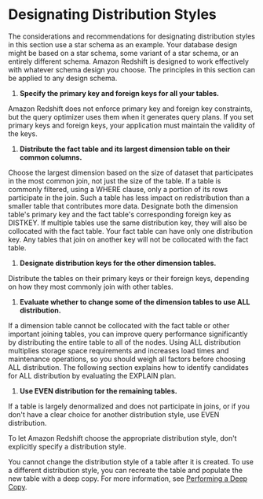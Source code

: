 # Designating Distribution Styles<a name="t_designating_distribution_styles"></a>

 The considerations and recommendations for designating distribution styles in this section use a star schema as an example\. Your database design might be based on a star schema, some variant of a star schema, or an entirely different schema\. Amazon Redshift is designed to work effectively with whatever schema design you choose\. The principles in this section can be applied to any design schema\. 

1.  **Specify the primary key and foreign keys for all your tables\.** 

   Amazon Redshift does not enforce primary key and foreign key constraints, but the query optimizer uses them when it generates query plans\. If you set primary keys and foreign keys, your application must maintain the validity of the keys\. 

1.  **Distribute the fact table and its largest dimension table on their common columns\.** 

   Choose the largest dimension based on the size of dataset that participates in the most common join, not just the size of the table\. If a table is commonly filtered, using a WHERE clause, only a portion of its rows participate in the join\. Such a table has less impact on redistribution than a smaller table that contributes more data\. Designate both the dimension table's primary key and the fact table's corresponding foreign key as DISTKEY\. If multiple tables use the same distribution key, they will also be collocated with the fact table\. Your fact table can have only one distribution key\. Any tables that join on another key will not be collocated with the fact table\. 

1.  **Designate distribution keys for the other dimension tables\.** 

   Distribute the tables on their primary keys or their foreign keys, depending on how they most commonly join with other tables\. 

1.  **Evaluate whether to change some of the dimension tables to use ALL distribution\.** 

   If a dimension table cannot be collocated with the fact table or other important joining tables, you can improve query performance significantly by distributing the entire table to all of the nodes\. Using ALL distribution multiplies storage space requirements and increases load times and maintenance operations, so you should weigh all factors before choosing ALL distribution\. The following section explains how to identify candidates for ALL distribution by evaluating the EXPLAIN plan\. 

1.  **Use EVEN distribution for the remaining tables\.** 

   If a table is largely denormalized and does not participate in joins, or if you don't have a clear choice for another distribution style, use EVEN distribution\. 

To let Amazon Redshift choose the appropriate distribution style, don't explicitly specify a distribution style\.

 You cannot change the distribution style of a table after it is created\. To use a different distribution style, you can recreate the table and populate the new table with a deep copy\. For more information, see [Performing a Deep Copy](performing-a-deep-copy.md)\. 